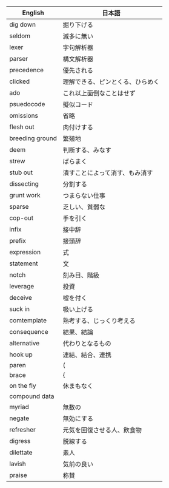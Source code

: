 |English|日本語|
|---|---|
|dig down|掘り下げる|
|seldom|滅多に無い|
|lexer|字句解析器|
|parser|構文解析器|
|precedence|優先される|
|clicked|理解できる、ピンとくる、ひらめく|
|ado|これ以上面倒なことはせず|
|psuedocode|擬似コード|
|omissions|省略|
|flesh out|肉付けする|
|breeding ground|繁殖地|
|deem|判断する、みなす|
|strew|ばらまく|
|stub out|潰すことによって消す、もみ消す|
|dissecting|分割する|
|grunt work|つまらない仕事|
|sparse|乏しい、貧弱な|
|cop-out|手を引く|
|infix|接中辞|
|prefix|接頭辞|
|expression|式|
|statement|文|
|notch|刻み目、階級|
|leverage|投資|
|deceive|嘘を付く|
|suck in|吸い上げる|
|comtemplate|熟考する、じっくり考える|
|consequence|結果、結論|
|alternative|代わりとなるもの|
|hook up|連結、結合、連携|
|paren|(|
|brace|{|
|on the fly|休まもなく|
|compound data||
|myriad|無数の|
|negate|無効にする|
|refresher|元気を回復させる人、飲食物|
|digress|脱線する|
|dilettate|素人|
|lavish|気前の良い|
|praise|称賛|
